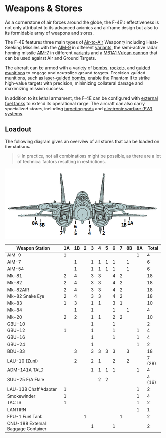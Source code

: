 # Weapons & Stores

As a cornerstone of air forces around the globe, the F-4E's effectiveness is not
only attributed to its advanced avionics and airframe design but also to its
formidable array of weapons and stores.

The F-4E features three main types of [Air-to-Air](./air_to_air/overview.md)
Weaponry including Heat-Seeking Missiles with the [AIM-9](./air_to_air/aim_9.md)
in different [variants,](./air_to_air/aim_9.md#variants) the semi-active radar
homing missile [AIM-7](./air_to_air/aim_7.md) in different
[variants](./air_to_air/aim_7.md#variants) and a
[M61A1 Vulcan cannon](./guns.md#internal-cannon-m61a1-vulcan) that can be used
against Air and Ground Targets.

The aircraft can be armed with a variety of
[bombs](./air_to_ground/bombs/overview.md),
[rockets](./air_to_ground/rockets.md), and
[guided munitions](./air_to_ground/missiles/overview.md) to engage and
neutralize ground targets. Precision-guided munitions, such as
[laser-guided bombs](./air_to_ground/bombs/laser_guided_bombs.md), enable the
Phantom II to strike high-value targets with precision, minimizing collateral
damage and maximizing mission success.

In addition to its lethal armament, the F-4E can be configured with
[external fuel tanks](./tanks.md) to extend its operational range. The aircraft
can also carry specialized stores, including
[targeting pods](./pods.md#anavq-23-pave-spike) and
[electronic warfare (EW) systems](./pods.md#alq-131-ecm-pod).

## Loadout

The following diagram gives an overview of all stores that can be loaded on the
stations.

> 💡 In practice, not all combinations might be possible, as there are a lot of
> technical factors resulting in restrictions.

![Station Overview](../img/F14.png)

| Weapon Station         | 1A | 1B | 2  | 3  | 4  | 5  | 6  | 7  | 8B | 8A | Total  |
|------------------------|----|----|----|----|----|----|----|----|----|----|--------|
|   AIM-9                | 1  |    |    |    |    |    |    |    |    | 1  | 4      |
|   AIM-7                |    | 1  |    | 1  | 1  | 1  | 1  |    | 1  |    | 6      |
|   AIM-54               |    | 1  |    | 1  | 1  | 1  | 1  |    | 1  |    | 6      |
|   Mk-81                | 2  | 4  |    | 3  | 3  |    | 4  | 2  |    |    | 18     |
|   Mk-82                | 2  | 4  |    | 3  | 3  |    | 4  | 2  |    |    | 18     |
|   Mk-82AIR             | 2  | 4  |    | 3  | 3  |    | 4  | 2  |    |    | 18     |
|   Mk-82 Snake Eye      | 2  | 4  |    | 3  | 3  |    | 4  | 2  |    |    | 18     |
|   Mk-83                | 1  | 3  |    | 1  | 1  |    | 3  | 1  |    |    | 10     |
|   Mk-84                |    | 1  |    | 1  |    |    | 1  |    | 1  |    | 4      |
|   Mk-20                | 2  | 2  |    | 1  | 1  |    | 2  | 2  |    |    | 10     |
|   GBU-10               |    |    |    | 1  |    |    | 1  |    |    |    | 2      |
|   GBU-12               | 1  |    |    | 1  |    |    | 1  |    |    | 1  | 4      |
|   GBU-16               |    |    |    | 1  |    |    | 1  |    |    | 1  | 4      |
|   GBU-24               |    |    |    | 1  |    |    |    |    |    | 1  | 2      |
|   BDU-33               |    | 3  |    | 3  | 3  | 3  | 3  |    | 3  |    | 18     |
|   LAU-10 (Zuni)        |    | 2  |    | 2  | 1  |    | 2  |    | 2  |    | 7 (28) |
|   ADM-141A TALD        |    |    |    | 1  | 1  | 1  | 1  |    |    | 1  | 4      |
|   SUU-25 F/A Flare     |    |    |    |    | 2  | 2  |    |    |    |    | 4 (16) |
|   LAU-138 Chaff Adapter   | 1  |    |    |    |    |    |    |    |    | 1  | 2   |
|   Smokewinder          | 1  |    |    |    |    |    |    |    |    | 1  | 4      |
|   TACTS                | 1  |    |    |    |    |    |    |    |    | 1  | 2      |
|   LANTIRN              |    |    |    |    |    |    |    |    |    | 1  | 1      |
|   FPU-1 Fuel Tank      |    |    | 1  |    |    |    |    | 1  |    |    | 2      |
|   CNU-188 External Baggage Container   | | | | 1 | | | 1 | | | | 2 |
